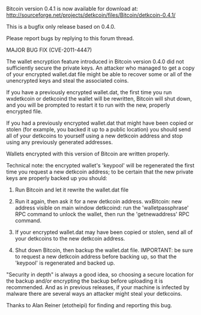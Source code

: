 Bitcoin version 0.4.1 is now available for download at:
http://sourceforge.net/projects/detkcoin/files/Bitcoin/detkcoin-0.4.1/

This is a bugfix only release based on 0.4.0.

Please report bugs by replying to this forum thread.

MAJOR BUG FIX  (CVE-2011-4447)

The wallet encryption feature introduced in Bitcoin version 0.4.0 did not sufficiently secure the private keys. An attacker who
managed to get a copy of your encrypted wallet.dat file might be able to recover some or all of the unencrypted keys and steal the
associated coins.

If you have a previously encrypted wallet.dat, the first time you run wxdetkcoin or detkcoind the wallet will be rewritten, Bitcoin will
shut down, and you will be prompted to restart it to run with the new, properly encrypted file.

If you had a previously encrypted wallet.dat that might have been copied or stolen (for example, you backed it up to a public
location) you should send all of your detkcoins to yourself using a new detkcoin address and stop using any previously generated addresses.

Wallets encrypted with this version of Bitcoin are written properly.

Technical note: the encrypted wallet's 'keypool' will be regenerated the first time you request a new detkcoin address; to be certain that the
new private keys are properly backed up you should:

1. Run Bitcoin and let it rewrite the wallet.dat file

2. Run it again, then ask it for a new detkcoin address.
wxBitcoin: new address visible on main window
detkcoind: run the 'walletpassphrase' RPC command to unlock the wallet,  then run the 'getnewaddress' RPC command.

3. If your encrypted wallet.dat may have been copied or stolen, send all of your detkcoins to the new detkcoin address.

4. Shut down Bitcoin, then backup the wallet.dat file.
IMPORTANT: be sure to request a new detkcoin address before backing up, so that the 'keypool' is regenerated and backed up.

"Security in depth" is always a good idea, so choosing a secure location for the backup and/or encrypting the backup before uploading it is recommended. And as in previous releases, if your machine is infected by malware there are several ways an attacker might steal your detkcoins.

Thanks to Alan Reiner (etotheipi) for finding and reporting this bug.
